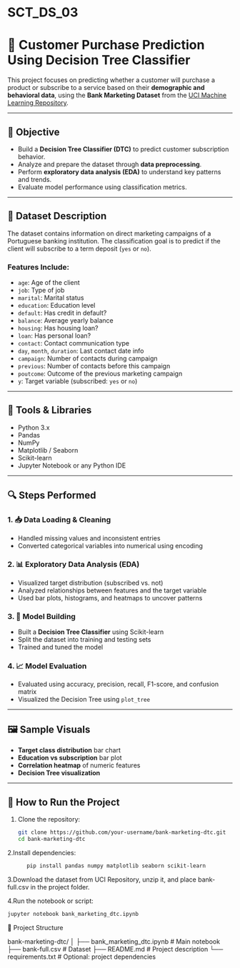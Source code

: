 # SCT_DS_03
# 🧠 Customer Purchase Prediction Using Decision Tree Classifier

This project focuses on predicting whether a customer will purchase a product or subscribe to a service based on their **demographic and behavioral data**, using the **Bank Marketing Dataset** from the [UCI Machine Learning Repository](https://archive.ics.uci.edu/ml/datasets/bank+marketing).

---

## 📌 Objective

- Build a **Decision Tree Classifier (DTC)** to predict customer subscription behavior.
- Analyze and prepare the dataset through **data preprocessing**.
- Perform **exploratory data analysis (EDA)** to understand key patterns and trends.
- Evaluate model performance using classification metrics.

---

## 📁 Dataset Description

The dataset contains information on direct marketing campaigns of a Portuguese banking institution. The classification goal is to predict if the client will subscribe to a term deposit (`yes` or `no`).

### Features Include:

- `age`: Age of the client
- `job`: Type of job
- `marital`: Marital status
- `education`: Education level
- `default`: Has credit in default?
- `balance`: Average yearly balance
- `housing`: Has housing loan?
- `loan`: Has personal loan?
- `contact`: Contact communication type
- `day`, `month`, `duration`: Last contact date info
- `campaign`: Number of contacts during campaign
- `previous`: Number of contacts before this campaign
- `poutcome`: Outcome of the previous marketing campaign
- `y`: Target variable (subscribed: `yes` or `no`)

---

## 🧰 Tools & Libraries

- Python 3.x
- Pandas
- NumPy
- Matplotlib / Seaborn
- Scikit-learn
- Jupyter Notebook or any Python IDE

---

## 🔍 Steps Performed

### 1. 📥 Data Loading & Cleaning
- Handled missing values and inconsistent entries
- Converted categorical variables into numerical using encoding

### 2. 📊 Exploratory Data Analysis (EDA)
- Visualized target distribution (subscribed vs. not)
- Analyzed relationships between features and the target variable
- Used bar plots, histograms, and heatmaps to uncover patterns

### 3. 🌲 Model Building
- Built a **Decision Tree Classifier** using Scikit-learn
- Split the dataset into training and testing sets
- Trained and tuned the model

### 4. 📈 Model Evaluation
- Evaluated using accuracy, precision, recall, F1-score, and confusion matrix
- Visualized the Decision Tree using `plot_tree`

---

## 🖼️ Sample Visuals

- **Target class distribution** bar chart
- **Education vs subscription** bar plot
- **Correlation heatmap** of numeric features
- **Decision Tree visualization**

---

## 🚀 How to Run the Project

1. Clone the repository:
   ```bash
   git clone https://github.com/your-username/bank-marketing-dtc.git
   cd bank-marketing-dtc

2.Install dependencies:

  ```bash
        pip install pandas numpy matplotlib seaborn scikit-learn 
  ```

3.Download the dataset from UCI Repository, unzip it, and place bank-full.csv in the project folder.

4.Run the notebook or script:
```bash
jupyter notebook bank_marketing_dtc.ipynb

```
📂 Project Structure

bank-marketing-dtc/
│
├── bank_marketing_dtc.ipynb     # Main notebook
├── bank-full.csv                # Dataset
├── README.md                    # Project description
└── requirements.txt             # Optional: project dependencies

